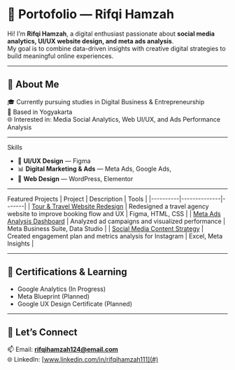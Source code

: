 # 🌟 Portofolio — Rifqi Hamzah
Hi! I’m **Rifqi Hamzah**, a digital enthusiast passionate about **social media analytics, UI/UX website design, and meta ads analysis**.  
My goal is to combine data-driven insights with creative digital strategies to build meaningful online experiences.

---
## 🧠 About Me
🎓 Currently pursuing studies in Digital Business & Entrepreneurship  
📍 Based in Yogyakarta  
🌐 Interested in: Media Social Analytics, Web UI/UX, and Ads Performance Analysis  

---
Skills
- 🎨 **UI/UX Design** — Figma 
- 📊 **Digital Marketing & Ads** — Meta Ads, Google Ads,  
- 🧩 **Web Design** —  WordPress, Elementor
  
- ---
Featured Projects
| Project | Description | Tools |
|----------|--------------|-------|
| [Tour & Travel Website Redesign](#) | Redesigned a travel agency website to improve booking flow and UX | Figma, HTML, CSS |
| [Meta Ads Analysis Dashboard](#) | Analyzed ad campaigns and visualized performance | Meta Business Suite, Data Studio |
| [Social Media Content Strategy](#) | Created engagement plan and metrics analysis for Instagram | Excel, Meta Insights |

---
## 🏅 Certifications & Learning
- Google Analytics (In Progress)  
- Meta Blueprint (Planned)  
- Google UX Design Certificate (Planned)
  
---
## 🤝 Let’s Connect
📫 Email: **rifqihamzah124@email.com**  
🌐 LinkedIn: [www.linkedin.com/in/rifqihamzah111](#)  
